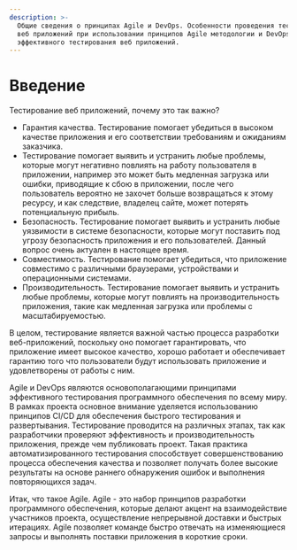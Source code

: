 ```yaml
---
description: >-
  Общие сведения о принципах Agile и DevOps. Особенности проведения тестирования
  веб приложений при использовании принципов Agile методологии и DevOps для
  эффективного тестирования веб приложений.
---
```


# Введение

Тестирование веб приложений, почему это так важно?&#x20;

* Гарантия качества. Тестирование помогает убедиться в высоком качестве приложения и его соответствии требованиям и ожиданиям заказчика.&#x20;
* Тестирование помогает выявить и устранить любые проблемы, которые могут негативно повлиять на работу пользователя в приложении, например это может быть медленная загрузка или ошибки, приводящие к сбою в приложении, после чего пользователь вероятно не захочет больше возвращаться к этому ресурсу, и как следствие, владелец сайте, может потерять потенциальную прибыль.&#x20;
* Безопасность. Тестирование помогает выявить и устранить любые уязвимости в системе безопасности, которые могут поставить под угрозу безопасность приложения и его пользователей. Данный вопрос очень актуален в настоящее время.
* Совместимость. Тестирование помогает убедиться, что приложение совместимо с различными браузерами, устройствами и операционными системами.
* Производительность. Тестирование помогает выявить и устранить любые проблемы, которые могут повлиять на производительность приложения, такие как медленная загрузка или проблемы с масштабируемостью.

В целом, тестирование является важной частью процесса разработки веб-приложений, поскольку оно помогает гарантировать, что приложение имеет высокое качество, хорошо работает и обеспечивает гарантию того что пользователи будут использовать приложение и удовлетворены от работы с ним.

Agile и DevOps являются основополагающими принципами эффективного тестирования программного обеспечения по всему миру. В рамках проекта основное внимание уделяется использованию принципов CI/CD для обеспечения быстрого тестирования и развертывания. Тестирование проводится на различных этапах, так как разработчики проверяют эффективность и производительность приложения, прежде чем публиковать проект. Такая практика автоматизированного тестирования способствует совершенствованию процесса обеспечения качества и позволяет получать более высокие результаты на основе раннего обнаружения ошибок и выполнения повторяющихся задач.

Итак, что такое Agile. Agile - это набор принципов разработки программного обеспечения, которые делают акцент на взаимодействие участников проекта, осуществление непрерывной доставки и быстрых итерациях. Agile позволяет команде быстро отвечать на изменяющиеся запросы и выполнять поставки приложения в короткие сроки.&#x20;
